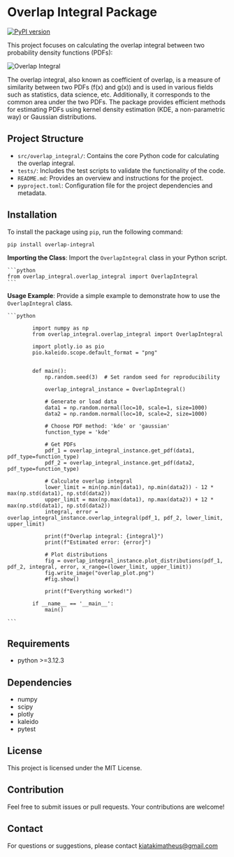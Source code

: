 # Overlap Integral Package

[![PyPI version](https://img.shields.io/pypi/v/overlap-integral)](https://pypi.org/project/overlap-integral/)

This project focuses on calculating the overlap integral between two probability density functions (PDFs):

![Overlap Integral](https://latex.codecogs.com/svg.image?\theta=\int_{a}^{b}min[f(x),g(x)]dx)

The overlap integral, also known as coefficient of overlap, is a measure of similarity between two PDFs (f(x) and g(x)) and is used in various fields such as statistics, data science, etc. Additionally, it corresponds to the common area under the two PDFs. The package provides efficient methods for estimating PDFs using kernel density estimation (KDE, a non-parametric way) or Gaussian distributions.

## Project Structure

- `src/overlap_integral/`: Contains the core Python code for calculating the overlap integral.
- `tests/`: Includes the test scripts to validate the functionality of the code.
- `README.md`: Provides an overview and instructions for the project.
- `pyproject.toml`: Configuration file for the project dependencies and metadata.


## Installation

To install the package using `pip`, run the following command:

```bash
pip install overlap-integral
```

**Importing the Class**: Import the `OverlapIntegral` class in your Python script.

    ```python
    from overlap_integral.overlap_integral import OverlapIntegral
    ```

**Usage Example**: Provide a simple example to demonstrate how to use the `OverlapIntegral` class.

    ```python
               
            import numpy as np
            from overlap_integral.overlap_integral import OverlapIntegral

            import plotly.io as pio
            pio.kaleido.scope.default_format = "png"


            def main():
                np.random.seed(3)  # Set random seed for reproducibility

                overlap_integral_instance = OverlapIntegral()

                # Generate or load data
                data1 = np.random.normal(loc=10, scale=1, size=1000)
                data2 = np.random.normal(loc=10, scale=2, size=1000)

                # Choose PDF method: 'kde' or 'gaussian'
                function_type = 'kde'

                # Get PDFs
                pdf_1 = overlap_integral_instance.get_pdf(data1, pdf_type=function_type)
                pdf_2 = overlap_integral_instance.get_pdf(data2, pdf_type=function_type)

                # Calculate overlap integral
                lower_limit = min(np.min(data1), np.min(data2)) - 12 * max(np.std(data1), np.std(data2))
                upper_limit = max(np.max(data1), np.max(data2)) + 12 * max(np.std(data1), np.std(data2))
                integral, error = overlap_integral_instance.overlap_integral(pdf_1, pdf_2, lower_limit, upper_limit)

                print(f"Overlap integral: {integral}")
                print(f"Estimated error: {error}")

                # Plot distributions
                fig = overlap_integral_instance.plot_distributions(pdf_1, pdf_2, integral, error, x_range=(lower_limit, upper_limit))
                fig.write_image("overlap_plot.png")
                #fig.show()

                print(f"Everything worked!")

            if __name__ == '__main__':
                main()

    ```


## Requirements

- python >=3.12.3

## Dependencies
- numpy
- scipy
- plotly
- kaleido
- pytest

## License

This project is licensed under the MIT License.

## Contribution 

Feel free to submit issues or pull requests. Your contributions are welcome!

## Contact 

For questions or suggestions, please contact kiatakimatheus@gmail.com